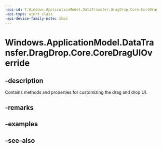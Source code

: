 ```yaml
---
-api-id: T:Windows.ApplicationModel.DataTransfer.DragDrop.Core.CoreDragUIOverride
-api-type: winrt class
-api-device-family-note: xbox
---
```


<!-- Class syntax.
public class CoreDragUIOverride : Windows.ApplicationModel.DataTransfer.DragDrop.Core.ICoreDragUIOverride
-->

# Windows.ApplicationModel.DataTransfer.DragDrop.Core.CoreDragUIOverride

## -description
Contains methods and properties for customizing the drag and drop UI.

## -remarks

## -examples

## -see-also
